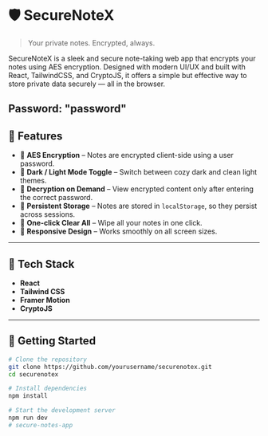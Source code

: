 # 🛡️ SecureNoteX

> Your private notes. Encrypted, always.

SecureNoteX is a sleek and secure note-taking web app that encrypts your notes using AES encryption. Designed with modern UI/UX and built with React, TailwindCSS, and CryptoJS, it offers a simple but effective way to store private data securely — all in the browser.


Password: "password"
---

## 🚀 Features

- 🔐 **AES Encryption** – Notes are encrypted client-side using a user password.
- 🌙 **Dark / Light Mode Toggle** – Switch between cozy dark and clean light themes.
- 🧠 **Decryption on Demand** – View encrypted content only after entering the correct password.
- 💾 **Persistent Storage** – Notes are stored in `localStorage`, so they persist across sessions.
- 🧹 **One-click Clear All** – Wipe all your notes in one click.
- 📱 **Responsive Design** – Works smoothly on all screen sizes.

---

## 🧪 Tech Stack

- **React**
- **Tailwind CSS**
- **Framer Motion**
- **CryptoJS**

---

## 🔧 Getting Started

```bash
# Clone the repository
git clone https://github.com/yourusername/securenotex.git
cd securenotex

# Install dependencies
npm install

# Start the development server
npm run dev
# secure-notes-app

